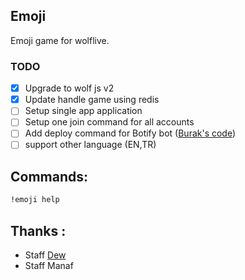 ## Emoji

Emoji game for wolflive.

### TODO
- [x] Upgrade to wolf js v2    
- [x] Update handle game using redis
- [ ] Setup single app application     
- [ ] Setup one join command for all accounts     
- [ ] Add deploy command for Botify bot ([Burak's code](https://gist.github.com/burakgarci/d2ba1db82603cf5d89c7edfbbe650a74))
- [ ] support other language (EN,TR)

## Commands:

```bash
!emoji help
```

## Thanks :

- Staff [Dew](https://github.com/dawalters1/)
- Staff Manaf